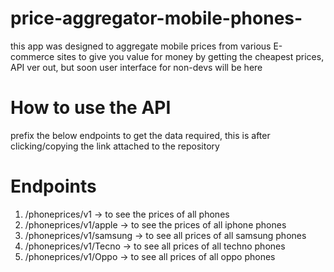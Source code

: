 # price-aggregator-mobile-phones-
this app was designed to aggregate mobile prices from various E-commerce sites to give you value for money by getting the cheapest prices, API ver out, but soon user interface for non-devs will be here

# How to use the API
prefix the below endpoints to get the data required, this is after clicking/copying the link attached to the repository

# Endpoints 
1. /phoneprices/v1 -> to see the prices of all phones
2. /phoneprices/v1/apple -> to see the prices of all iphone phones
3. /phoneprices/v1/samsung -> to see all prices of all samsung phones
4. /phoneprices/v1/Tecno -> to see all prices of all  techno phones
5. /phoneprices/v1/Oppo -> to see all prices of all oppo phones
